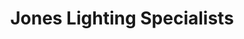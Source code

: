 ---
title: "Jones Lighting Specialists"
url: /mount-washington/jones-lighting-specialists/
shop: Möbel
---
